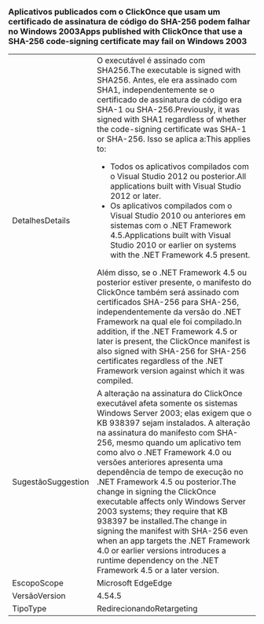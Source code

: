### <a name="apps-published-with-clickonce-that-use-a-sha-256-code-signing-certificate-may-fail-on-windows-2003"></a><span data-ttu-id="31985-101">Aplicativos publicados com o ClickOnce que usam um certificado de assinatura de código do SHA-256 podem falhar no Windows 2003</span><span class="sxs-lookup"><span data-stu-id="31985-101">Apps published with ClickOnce that use a SHA-256 code-signing certificate may fail on Windows 2003</span></span>

|   |   |
|---|---|
|<span data-ttu-id="31985-102">Detalhes</span><span class="sxs-lookup"><span data-stu-id="31985-102">Details</span></span>|<span data-ttu-id="31985-103">O executável é assinado com SHA256.</span><span class="sxs-lookup"><span data-stu-id="31985-103">The executable is signed with SHA256.</span></span> <span data-ttu-id="31985-104">Antes, ele era assinado com SHA1, independentemente se o certificado de assinatura de código era SHA-1 ou SHA-256.</span><span class="sxs-lookup"><span data-stu-id="31985-104">Previously, it was signed with SHA1 regardless of whether the code-signing certificate was SHA-1 or SHA-256.</span></span> <span data-ttu-id="31985-105">Isso se aplica a:</span><span class="sxs-lookup"><span data-stu-id="31985-105">This applies to:</span></span><ul><li><span data-ttu-id="31985-106">Todos os aplicativos compilados com o Visual Studio 2012 ou posterior.</span><span class="sxs-lookup"><span data-stu-id="31985-106">All applications built with Visual Studio 2012 or later.</span></span></li><li><span data-ttu-id="31985-107">Os aplicativos compilados com o Visual Studio 2010 ou anteriores em sistemas com o .NET Framework 4.5.</span><span class="sxs-lookup"><span data-stu-id="31985-107">Applications built with Visual Studio 2010 or earlier on systems with the .NET Framework 4.5 present.</span></span></li></ul><span data-ttu-id="31985-108">Além disso, se o .NET Framework 4.5 ou posterior estiver presente, o manifesto do ClickOnce também será assinado com certificados SHA-256 para SHA-256, independentemente da versão do .NET Framework na qual ele foi compilado.</span><span class="sxs-lookup"><span data-stu-id="31985-108">In addition, if the .NET Framework 4.5 or later is present, the ClickOnce manifest is also signed with SHA-256 for SHA-256 certificates regardless of the .NET Framework version against which it was compiled.</span></span>|
|<span data-ttu-id="31985-109">Sugestão</span><span class="sxs-lookup"><span data-stu-id="31985-109">Suggestion</span></span>|<span data-ttu-id="31985-110">A alteração na assinatura do ClickOnce executável afeta somente os sistemas Windows Server 2003; elas exigem que o KB 938397 sejam instalados. A alteração na assinatura do manifesto com SHA-256, mesmo quando um aplicativo tem como alvo o .NET Framework 4.0 ou versões anteriores apresenta uma dependência de tempo de execução no .NET Framework 4.5 ou posterior.</span><span class="sxs-lookup"><span data-stu-id="31985-110">The change in signing the ClickOnce executable affects only Windows Server 2003 systems; they require that KB 938397 be installed.The change in signing the manifest with SHA-256 even when an app targets the .NET Framework 4.0 or earlier versions introduces a runtime dependency on the .NET Framework 4.5 or a later version.</span></span>|
|<span data-ttu-id="31985-111">Escopo</span><span class="sxs-lookup"><span data-stu-id="31985-111">Scope</span></span>|<span data-ttu-id="31985-112">Microsoft Edge</span><span class="sxs-lookup"><span data-stu-id="31985-112">Edge</span></span>|
|<span data-ttu-id="31985-113">Versão</span><span class="sxs-lookup"><span data-stu-id="31985-113">Version</span></span>|<span data-ttu-id="31985-114">4.5</span><span class="sxs-lookup"><span data-stu-id="31985-114">4.5</span></span>|
|<span data-ttu-id="31985-115">Tipo</span><span class="sxs-lookup"><span data-stu-id="31985-115">Type</span></span>|<span data-ttu-id="31985-116">Redirecionando</span><span class="sxs-lookup"><span data-stu-id="31985-116">Retargeting</span></span>|


